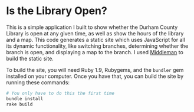 # Is the Library Open?

This is a simple application I built to show whether the Durham County Library is open at any given time, as well as show the hours of the library and a map. This code generates a static site which uses JavaScript for all its dynamic functionality, like switching branches, determining whether the branch is open, and displaying a map to the branch. I used [Middleman](http://middlemanapp.com/) to build the static site.

To build the site, you will need Ruby 1.9, Rubygems, and the `bundler` gem installed on your computer. Once you have that, you can build the site by running these commands:

```bash
# You only have to do this the first time
bundle install
rake build
```

